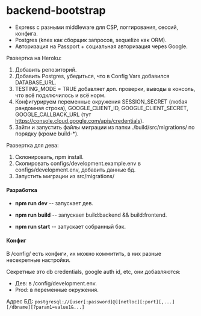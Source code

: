 # backend-bootstrap

- Express с разными middleware для CSP, логгирования, сессий, конфига.
- Postgres (knex как сборщик запросов, sequelize как ORM).
- Авторизация на Passport + социальная авторизация через Google.

Развертка на Heroku:
1. Добавить репозиторий.
2. Добавить Postgres, убедиться, что в Config Vars добавился DATABASE_URL.
3. TESTING_MODE = TRUE добавляет доп. проверки, выводы в консоль, что всё подключилось и всё норм.
4. Конфигурируем переменные окружения SESSION_SECRET (любая рандомная строка), GOOGLE_CLIENT_ID, GOOGLE_CLIENT_SECRET, GOOGLE_CALLBACK_URL (тут https://console.cloud.google.com/apis/credentials).
5. Зайти и запустить файлы миграции из папки ./build/src/migrations/ по порядку (кроме build-*).

Развертка для дева:
1. Склонировать, npm install.
2. Скопировать configs/development.example.env в configs/development.env, добавить данные бд.
3. Запустить миграции из src/migrations/

#### Разработка
- **npm run dev** -- запускает дев.

- **npm run build** -- запускает build:backend && build:frontend.
- **npm run start** -- запускает собранный бэк.

#### Конфиг
В /config/ есть конфиги, их можно коммитить, в них разные несекретные настройки.

Секретные это db credentials, google auth id, etc, они добавляются:
- Дев: в /config/development.env.
- Prod: в переменные окружения.

Адрес БД: `postgresql://[user[:password]@][netloc][:port][,...][/dbname][?param1=value1&...]`
